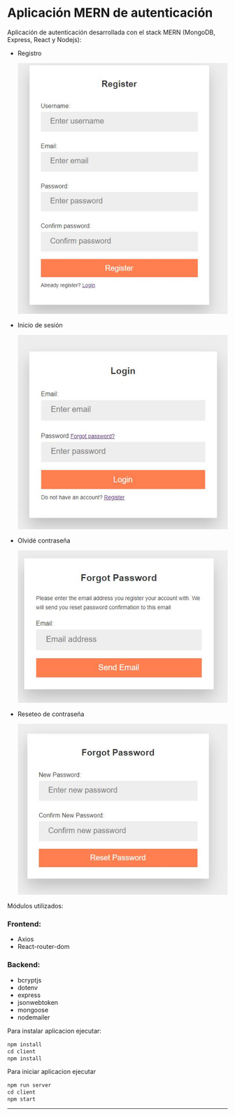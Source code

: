 # Aplicación MERN de autenticación

Aplicación de autenticación desarrollada con el stack MERN (MongoDB, Express, React y Nodejs):

- Registro

  ![Demo registro](./previewRegistro.JPG)

- Inicio de sesión

  ![Demo login](previewLogin.jpg)

- Olvidé contraseña

  ![Demo forgot](previewForgot.jpg)

- Reseteo de contraseña

  ![Demo reset](previewReset.jpg)

Módulos utilizados:

### Frontend:

- Axios
- React-router-dom

### Backend:

- bcryptjs
- dotenv
- express
- jsonwebtoken
- mongoose
- nodemailer

Para instalar aplicacion ejecutar:

```
npm install
cd client
npm install
```

Para iniciar aplicacion ejecutar

```
npm run server
cd client
npm start
```

------

